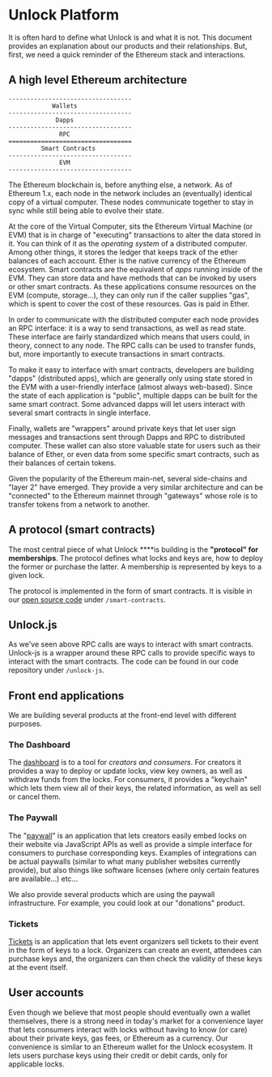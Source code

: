 # Unlock Platform

It is often hard to define what Unlock is and what it is not. This document provides an explanation about our products and their relationships. But, first, we need a quick reminder of the Ethereum stack and interactions.

## A high level Ethereum architecture


```text
----------------------------------
            Wallets
----------------------------------
             Dapps
----------------------------------
              RPC
==================================
         Smart Contracts
----------------------------------
              EVM
----------------------------------
```

The Ethereum blockchain is, before anything else, a network. As of Ethereum 1.x, each node in the network includes an \(eventually\) identical copy of a virtual computer. These nodes communicate together to stay in sync while still being able to evolve their state.

At the core of the Virtual Computer, sits the Ethereum Virtual Machine \(or EVM\) that is in charge of "executing" transactions to alter the data stored in it. You can think of it as the _operating system_ of a distributed computer. Among other things, it stores the ledger that keeps track of the ether balances of each account. Ether is the native currency of the Ethereum ecosystem. Smart contracts are the equivalent of _apps_ running inside of the EVM. They can store data and have methods that can be invoked by users or other smart contracts. As these applications consume resources on the EVM \(compute, storage...\), they can only run if the caller supplies "gas", which is spent to cover the cost of these resources. Gas is paid in Ether.

In order to communicate with the distributed computer each node provides an RPC interface: it is a way to send transactions, as well as read state. These interface are fairly standardized which means that users could, in theory, connect to any node. The RPC calls can be used to transfer funds, but, more importantly to execute transactions in smart contracts.

To make it easy to interface with smart contracts, developers are building "dapps" \(distributed apps\), which are generally only using state stored in the EVM with a user-friendly interface \(almost always web-based\). Since the state of each application is "public", multiple dapps can be built for the same smart contract. Some advanced dapps will let users interact with several smart contracts in single interface.

Finally, wallets are "wrappers" around private keys that let user sign messages and transactions sent through Dapps and RPC to distributed computer. These wallet can also store valuable state for users such as their balance of Ether, or even data from some specific smart contracts, such as their balances of certain tokens.

Given the popularity of the Ethereum main-net, several side-chains and "layer 2" have emerged. They provide a very similar architecture and can be "connected" to the Ethereum mainnet through "gateways" whose role is to transfer tokens from a network to another.

## A protocol \(smart contracts\)

The most central piece of what Unlock ****is building is the **"protocol" for memberships**. The protocol defines what locks and keys are, how to deploy the former or purchase the latter. A membership is represented by keys to a given lock.

The protocol is implemented in the form of smart contracts. It is visible in our [open source code](https://github.com/unlock-protocol/unlock) under `/smart-contracts`.

## Unlock.js

As we've seen above RPC calls are ways to interact with smart contracts. Unlock-js is a wrapper around these RPC calls to provide specific ways to interact with the smart contracts. The code can be found in our code repository under `/unlock-js`.

## Front end applications

We are building several products at the front-end level with different purposes.

### The Dashboard

The [dashboard](https://app.unlock-protocol.com/) is to a tool for _creators and consumers_. For creators it provides a way to deploy or update locks, view key owners, as well as withdraw funds from the locks. For consumers, it provides a "keychain" which lets them view all of their keys, the related information, as well as sell or cancel them.

### The Paywall

The "[paywall](https://paywall.unlock-protocol.com/)" is an application that lets creators easily embed locks on their website via JavaScript APIs as well as provide a simple interface for consumers to purchase corresponding keys. Examples of integrations can be actual paywalls \(similar to what many publisher websites currently provide\), but also things like software licenses \(where only certain features are available...\) etc...

We also provide several products which are using the paywall infrastructure. For example, you could look at our "donations" product.

### Tickets

[Tickets](https://tickets.unlock-protocol.com/) is an application that lets event organizers sell tickets to their event in the form of keys to a lock. Organizers can create an event, attendees can purchase keys and, the organizers can then check the validity of these keys at the event itself.
## User accounts

Even though we believe that most people should eventually own a wallet themselves, there is a strong need in today's market for a convenience layer that lets consumers interact with locks without having to know \(or care\) about their private keys, gas fees, or Ethereum as a currency. Our convenience is similar to an Ethereum wallet for the Unlock ecosystem. It lets users purchase keys using their credit or debit cards, only for applicable locks.

